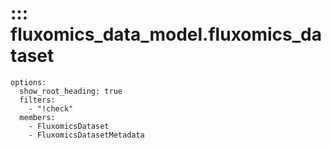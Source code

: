 #  ::: fluxomics_data_model.fluxomics_dataset
    options:
      show_root_heading: true
      filters:
        - "!check"
      members:
        - FluxomicsDataset
        - FluxomicsDatasetMetadata
